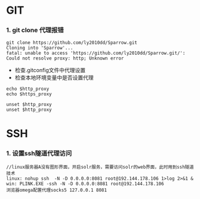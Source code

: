 # GIT

### 1. git clone 代理报错
```
git clone https://github.com/ly2010dd/Sparrow.git
Cloning into 'Sparrow'...
fatal: unable to access 'https://github.com/ly2010dd/Sparrow.git/': Could not resolve proxy: http; Unknown error
```
- 检查.gitconfig文件中代理设置
- 检查本地环境变量中是否设置代理

```
echo $http_proxy
echo $https_proxy

unset $http_proxy
unset $http_proxy
```

# SSH
### 1. 设置ssh隧道代理访问

```
//linux服务器A没有图形界面，开启solr服务，需要访问solr的web界面，此时用到ssh隧道技术
linux: nohup ssh  -N -D 0.0.0.0:8081 root@192.144.178.106 1>log 2>&1 &
win: PLINK.EXE -ssh -N -D 0.0.0.0:8081 root@192.144.178.106
浏览器omega配置代理socks5 127.0.0.1 8081
```
